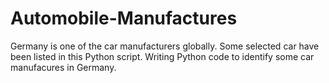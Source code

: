 # Automobile-Manufactures
Germany is one of the car manufacturers globally.
Some selected car have been listed in this Python script.
Writing Python code to identify some car manufacures in Germany.

